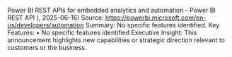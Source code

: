 Power BI REST APIs for embedded analytics and automation - Power BI REST API (, 2025-06-16)
Source: https://powerbi.microsoft.com/en-us/developers/automation
Summary: No specific features identified.
Key Features:
• No specific features identified
Executive Insight: This announcement highlights new capabilities or strategic direction relevant to customers or the business.
